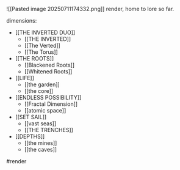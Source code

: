 ![[Pasted image 20250711174332.png]]
render, home to lore so far.

dimensions:
- [[THE INVERTED DUO]]
	- [[THE INVERTED]]
	- [[The Verted]]
	- [[The Torus]]
- [[THE ROOTS]]
	- [[Blackened Roots]]
	- [[Whitened Roots]]
- [[LIFE]]
	- [[the garden]]
	- [[the core]]
- [[ENDLESS POSSIBILITY]]
	- [[Fractal Dimension]]
	- [[atomic space]]
- [[SET SAIL]]
	- [[vast seas]]
	- [[THE TRENCHES]]
- [[DEPTHS]]
	- [[the mines]]
	- [[the caves]]

#render 